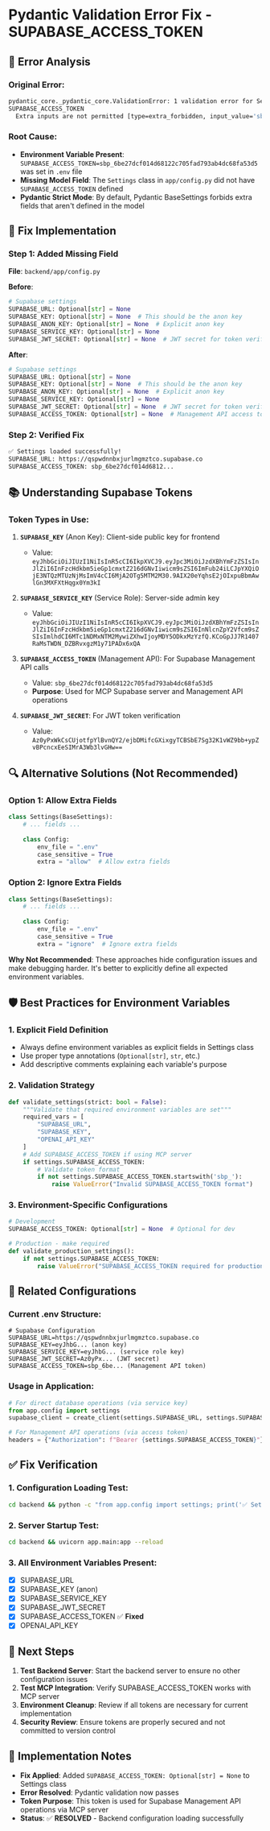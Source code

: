 # Pydantic Validation Error Fix - SUPABASE_ACCESS_TOKEN

## 🚨 Error Analysis

### Original Error:
```bash
pydantic_core._pydantic_core.ValidationError: 1 validation error for Settings
SUPABASE_ACCESS_TOKEN
  Extra inputs are not permitted [type=extra_forbidden, input_value='sbp_6be27dcf014d68122c705fad793ab4dc68fa53d5', input_type=str]
```

### Root Cause:
- **Environment Variable Present**: `SUPABASE_ACCESS_TOKEN=sbp_6be27dcf014d68122c705fad793ab4dc68fa53d5` was set in `.env` file
- **Missing Model Field**: The `Settings` class in `app/config.py` did not have `SUPABASE_ACCESS_TOKEN` defined
- **Pydantic Strict Mode**: By default, Pydantic BaseSettings forbids extra fields that aren't defined in the model

## 🔧 Fix Implementation

### Step 1: Added Missing Field
**File**: `backend/app/config.py`

**Before**:
```python
# Supabase settings
SUPABASE_URL: Optional[str] = None
SUPABASE_KEY: Optional[str] = None  # This should be the anon key
SUPABASE_ANON_KEY: Optional[str] = None  # Explicit anon key
SUPABASE_SERVICE_KEY: Optional[str] = None
SUPABASE_JWT_SECRET: Optional[str] = None  # JWT secret for token verification
```

**After**:
```python
# Supabase settings
SUPABASE_URL: Optional[str] = None
SUPABASE_KEY: Optional[str] = None  # This should be the anon key
SUPABASE_ANON_KEY: Optional[str] = None  # Explicit anon key
SUPABASE_SERVICE_KEY: Optional[str] = None
SUPABASE_JWT_SECRET: Optional[str] = None  # JWT secret for token verification
SUPABASE_ACCESS_TOKEN: Optional[str] = None  # Management API access token
```

### Step 2: Verified Fix
```bash
✅ Settings loaded successfully!
SUPABASE_URL: https://qspwdnnbxjurlmgmztco.supabase.co
SUPABASE_ACCESS_TOKEN: sbp_6be27dcf014d6812...
```

## 📚 Understanding Supabase Tokens

### Token Types in Use:
1. **`SUPABASE_KEY`** (Anon Key): Client-side public key for frontend
   - Value: `eyJhbGciOiJIUzI1NiIsInR5cCI6IkpXVCJ9.eyJpc3MiOiJzdXBhYmFzZSIsInJlZiI6InFzcHdkbm5ieGp1cmxtZ216dGNvIiwicm9sZSI6ImFub24iLCJpYXQiOjE3NTQzMTUzNjMsImV4cCI6MjA2OTg5MTM2M30.9AIX20eYqhsE2jOIxpuBbmAwlGn3MXFXtHqgx0Ym3kI`

2. **`SUPABASE_SERVICE_KEY`** (Service Role): Server-side admin key
   - Value: `eyJhbGciOiJIUzI1NiIsInR5cCI6IkpXVCJ9.eyJpc3MiOiJzdXBhYmFzZSIsInJlZiI6InFzcHdkbm5ieGp1cmxtZ216dGNvIiwicm9sZSI6InNlcnZpY2Vfcm9sZSIsImlhdCI6MTc1NDMxNTM2MywiZXhwIjoyMDY5ODkxMzYzfQ.KCoGpJJ7R1407RaMsTWDN_DZBRvxgzM1y71PADx6xQA`

3. **`SUPABASE_ACCESS_TOKEN`** (Management API): For Supabase Management API calls
   - Value: `sbp_6be27dcf014d68122c705fad793ab4dc68fa53d5`
   - **Purpose**: Used for MCP Supabase server and Management API operations

4. **`SUPABASE_JWT_SECRET`**: For JWT token verification
   - Value: `Az0yPxWkCsCUjotfpYlBvnQY2/ejbDMifcGXixgyTCBSbE7Sg32K1vWZ9bb+ypZvBPcncxEeSIMrA3Wb3lvGHw==`

## 🔍 Alternative Solutions (Not Recommended)

### Option 1: Allow Extra Fields
```python
class Settings(BaseSettings):
    # ... fields ...
    
    class Config:
        env_file = ".env"
        case_sensitive = True
        extra = "allow"  # Allow extra fields
```

### Option 2: Ignore Extra Fields
```python
class Settings(BaseSettings):
    # ... fields ...
    
    class Config:
        env_file = ".env"
        case_sensitive = True
        extra = "ignore"  # Ignore extra fields
```

**Why Not Recommended**: These approaches hide configuration issues and make debugging harder. It's better to explicitly define all expected environment variables.

## 🛡️ Best Practices for Environment Variables

### 1. Explicit Field Definition
- Always define environment variables as explicit fields in Settings class
- Use proper type annotations (`Optional[str]`, `str`, etc.)
- Add descriptive comments explaining each variable's purpose

### 2. Validation Strategy
```python
def validate_settings(strict: bool = False):
    """Validate that required environment variables are set"""
    required_vars = [
        "SUPABASE_URL",
        "SUPABASE_KEY", 
        "OPENAI_API_KEY"
    ]
    # Add SUPABASE_ACCESS_TOKEN if using MCP server
    if settings.SUPABASE_ACCESS_TOKEN:
        # Validate token format
        if not settings.SUPABASE_ACCESS_TOKEN.startswith('sbp_'):
            raise ValueError("Invalid SUPABASE_ACCESS_TOKEN format")
```

### 3. Environment-Specific Configurations
```python
# Development
SUPABASE_ACCESS_TOKEN: Optional[str] = None  # Optional for dev

# Production - make required
def validate_production_settings():
    if not settings.SUPABASE_ACCESS_TOKEN:
        raise ValueError("SUPABASE_ACCESS_TOKEN required for production")
```

## 🔄 Related Configurations

### Current .env Structure:
```env
# Supabase Configuration
SUPABASE_URL=https://qspwdnnbxjurlmgmztco.supabase.co
SUPABASE_KEY=eyJhbG... (anon key)
SUPABASE_SERVICE_KEY=eyJhbG... (service role key)
SUPABASE_JWT_SECRET=Az0yPx... (JWT secret)
SUPABASE_ACCESS_TOKEN=sbp_6be... (Management API token)
```

### Usage in Application:
```python
# For direct database operations (via service key)
from app.config import settings
supabase_client = create_client(settings.SUPABASE_URL, settings.SUPABASE_SERVICE_KEY)

# For Management API operations (via access token)
headers = {"Authorization": f"Bearer {settings.SUPABASE_ACCESS_TOKEN}"}
```

## ✅ Fix Verification

### 1. Configuration Loading Test:
```bash
cd backend && python -c "from app.config import settings; print('✅ Settings loaded successfully!')"
```

### 2. Server Startup Test:
```bash
cd backend && uvicorn app.main:app --reload
```

### 3. All Environment Variables Present:
- [x] SUPABASE_URL
- [x] SUPABASE_KEY (anon)
- [x] SUPABASE_SERVICE_KEY
- [x] SUPABASE_JWT_SECRET
- [x] SUPABASE_ACCESS_TOKEN ✅ **Fixed**
- [x] OPENAI_API_KEY

## 🚀 Next Steps

1. **Test Backend Server**: Start the backend server to ensure no other configuration issues
2. **Test MCP Integration**: Verify SUPABASE_ACCESS_TOKEN works with MCP server
3. **Environment Cleanup**: Review if all tokens are necessary for current implementation
4. **Security Review**: Ensure tokens are properly secured and not committed to version control

## 📝 Implementation Notes

- **Fix Applied**: Added `SUPABASE_ACCESS_TOKEN: Optional[str] = None` to Settings class
- **Error Resolved**: Pydantic validation now passes
- **Token Purpose**: This token is used for Supabase Management API operations via MCP server
- **Status**: ✅ **RESOLVED** - Backend configuration loading successfully